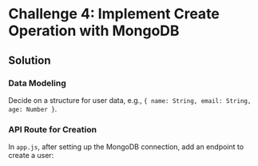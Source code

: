 # Challenge 4: Implement Create Operation with MongoDB

## Solution

### Data Modeling

Decide on a structure for user data, e.g., `{ name: String, email: String, age: Number }`.

### API Route for Creation

In `app.js`, after setting up the MongoDB connection, add an endpoint to create a user:



